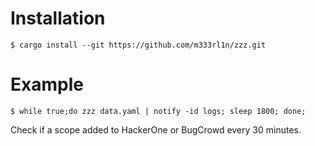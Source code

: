 # Installation
```console
$ cargo install --git https://github.com/m333rl1n/zzz.git
```

# Example
```console
$ while true;do zzz data.yaml | notify -id logs; sleep 1800; done;
```

Check if a scope added to HackerOne or BugCrowd every 30 minutes.
